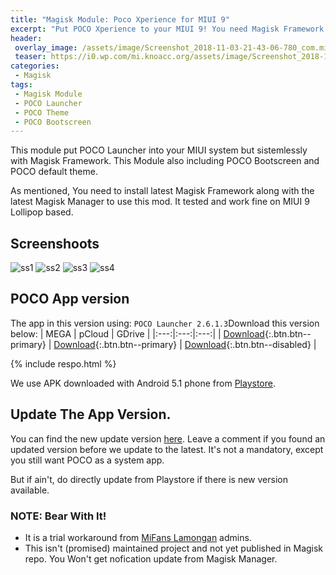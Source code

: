```yaml
---
title: "Magisk Module: Poco Xperience for MIUI 9"
excerpt: "Put POCO Xperience to your MIUI 9! You need Magisk Framework installed to use it."
header:
 overlay_image: /assets/image/Screenshot_2018-11-03-21-43-06-780_com.mi.android.globallauncher.png
 teaser: https://i0.wp.com/mi.knoacc.org/assets/image/Screenshot_2018-11-03-21-43-06-780_com.mi.android.globallauncher.png?resize=310,640
categories:
 - Magisk
tags:
 - Magisk Module
 - POCO Launcher
 - POCO Theme
 - POCO Bootscreen
---
```


This module put POCO Launcher into your MIUI system but sistemlessly with Magisk Framework. This Module also including POCO Bootscreen and POCO default theme.

As mentioned, You need to install latest Magisk Framework along with the latest Magisk Manager to use this mod. It tested and work fine on MIUI 9 Lollipop based.

## Screenshoots

![ss1](https://mi.knoacc.org/assets/image/Screenshot_2018-11-03-21-42-30-372_com.mi.android.globallauncher.png)
![ss2](https://mi.knoacc.org/assets/image/Screenshot_2018-11-03-21-42-41-555_com.mi.android.globallauncher.png)
![ss3](https://mi.knoacc.org/assets/image/Screenshot_2018-11-03-21-42-48-837_com.mi.android.globallauncher.png)
![ss4](https://mi.knoacc.org/assets/image/Screenshot_2018-11-03-21-43-06-780_com.mi.android.globallauncher.png)

## POCO App version

The app in this version using: `POCO Launcher 2.6.1.3`Download this version below:
| MEGA | pCloud | GDrive |
|:---:|:---:|:---:|
| [Download](https://mi.knoacc.org/dl/mega?hash=o8sW1ahB!RcYe1QRgT9nJaso72wAvv44KfwfzDOo5ZY4xnRaTRX0&name=PCX2.zip&size=50.86MB){:.btn.btn--primary} | [Download](https://mi.knoacc.org/dl/mega?code=XZsIsM7ZhsT90afGwMyacIuW1FBavjL0uMHkname=PCX2.zip&size=50.86MB){:.btn.btn--primary} | [Download](#poco-app-version){:.btn.btn--disabled} |

{% include respo.html %}

We use APK downloaded with Android 5.1 phone from [Playstore](https://play.google.com/store/apps/details?id=com.mi.android.globallauncher).

## Update The App Version.

You can find the new update version [here](https://mi.knoacc.org/poco-magisk-module). Leave a comment if you found an updated version before we update to the latest. It's not a mandatory, except you still want POCO as a system app.

But if ain't, do directly update from Playstore if there is new version available.

### NOTE: Bear With It!

- It is a trial workaround from [MiFans Lamongan](https://mi.knoacc.org/) admins.
- This isn't (promised) maintained project and not yet published in Magisk repo. You Won't get nofication update from Magisk Manager.
